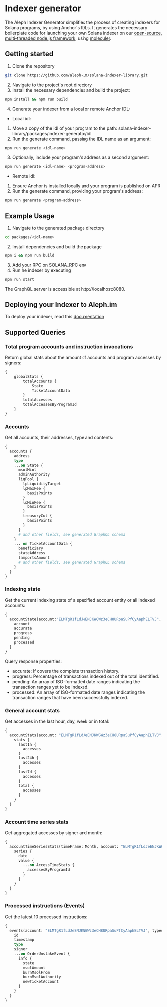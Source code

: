 # Indexer generator

The Aleph Indexer Generator simplifies the process of creating indexers for Solana programs, by using Anchor's IDLs. It generates the necessary boilerplate code for launching your own Solana indexer on our [open-source, multi-threaded node.js framework](https://github.com/aleph-im/aleph-indexer-framework), using [moleculer](https://moleculer.services/).

## Getting started
1. Clone the repository
```bash
git clone https://github.com/aleph-im/solana-indexer-library.git
```
2. Navigate to the project's root directory
3. Install the necessary dependencies and build the project:
```bash
npm install && npm run build
```
4. Generate your indexer from a local or remote Anchor IDL:
- Local idl:
1. Move a copy of the idl of your program to the path: solana-indexer-library/packages/indexer-generator/idl
2. Run the generate command, passing the IDL name as an argument:
```bash
npm run generate <idl-name>
```
3. Optionally, include your program's address as a second argument:
```bash
npm run generate <idl-name> <program-address>
``` 

- Remote idl:
1. Ensure Anchor is installed locally and your program is published on APR
2. Run the generate command, providing your program's address:
```bash
npm run generate <program-address>
``` 

## Example Usage
1. Navigate to the generated package directory
```bash
cd packages/<idl-name>
```
2. Install dependencies and build the package
```bash
npm i && npm run build
```
3. Add your RPC on SOLANA_RPC env
4. Run he indexer by executing
```bash
npm run start
```

The GraphQL server is accessible at http://localhost:8080.

## Deploying your Indexer to Aleph.im
To deploy your indexer, read this [documentation](https://github.com/aleph-im/solana-indexer-library/#deploying-a-new-indexer)

## Supported Queries
### Total program accounts and instruction invocations
Return global stats about the amount of accounts and program accesses by signers:
```graphql
{
    globalStats {
        totalAccounts {
            State
            TicketAccountData
        }
        totalAccesses
        totalAccessesByProgramId
    }
}
```

### Accounts
Get all accounts, their addresses, type and contents:
```graphql
{
  accounts {
    address
    type
    ...on State {
      msolMint
      adminAuthority
      liqPool {
        lpLiquidityTarget
        lpMaxFee {
          basisPoints
        }
        lpMinFee {
          basisPoints
        }
        treasuryCut {
          basisPoints
        }
      }
      # and other fields, see generated GraphQL schema
    }
    ... on TicketAccountData {
      beneficiary
      stateAddress
      lamportsAmount
      # and other fields, see generated GraphQL schema
    }
  }
}
```

### Indexing state
Get the current indexing state of a specified account entity or all indexed accounts:
```graphql
{
  accountState(account:"ELMTgR1fLdJeENJKWGWz3eCH8URpaSuPfCyAaphELTVJ", blockchain: "solana", type: transaction) {
    account
    accurate
    progress
    pending
    processed
  }
}
```
Query response properties:
- accurate: If covers the complete transaction history.
- progress: Percentage of transactions indexed out of the total identified.
- pending: An array of ISO-formatted date ranges indicating the transaction ranges yet to be indexed.
- processed: An array of ISO-formatted date ranges indicating the transaction ranges that have been successfully indexed.

### General account stats
Get accesses in the last hour, day, week or in total:
```graphql
{
  accountStats(account: "ELMTgR1fLdJeENJKWGWz3eCH8URpaSuPfCyAaphELTVJ", blockchain: "solana") {
    stats {
      last1h {
        accesses
      }
      last24h {
        accesses
      }
      last7d {
        accesses
      }
      total {
        accesses
      }
    }
  }
}
```

### Account time series stats
Get aggregated accesses by signer and month:
```graphql
{
  accountTimeSeriesStats(timeFrame: Month, account: "ELMTgR1fLdJeENJKWGWz3eCH8URpaSuPfCyAaphELTVJ", type: "access", blockchain: "solana") {
    series {
      date
      value {
        ...on AccessTimeStats {
          accessesByProgramId
        }
      }
    }
  }
}
```

### Processed instructions (Events)
Get the latest 10 processed instructions:
```graphql
{
  events(account: "ELMTgR1fLdJeENJKWGWz3eCH8URpaSuPfCyAaphELTVJ", types: OrderUnstake, limit: 10) {
    id
    timestamp
    type
    signer
    ...on OrderUnstakeEvent {
      info {
        state
        msolAmount
        burnMsolFrom
        burnMsolAuthority
        newTicketAccount
      }
    }
  }
}
```
